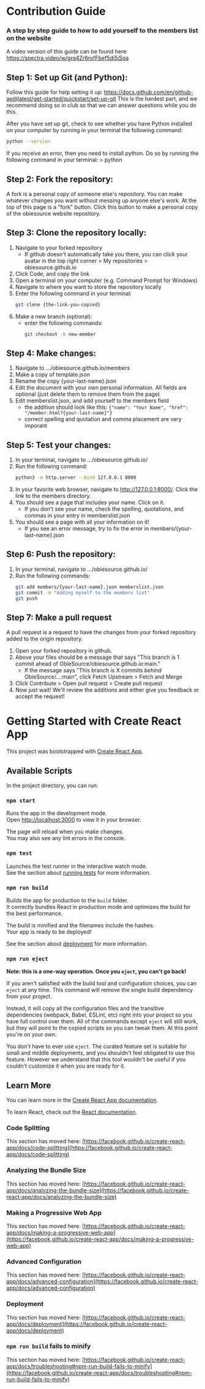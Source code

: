 # Contribution Guide

### A step by step guide to how to add yourself to the members list on the website

A video version of this guide can be found here: https://spectra.video/w/grq4Zr6rofFbef5di5iSqa

## Step 1: Set up Git (and Python):

Follow this guide for help setting it up:
https://docs.github.com/en/github-ae@latest/get-started/quickstart/set-up-git
This is the hardest part, and we recommend doing so in club so that we can answer questions while you do this.

After you have set up git, check to see whether you have Python installed on your computer by running in your terminal the following command: 
```sh
python --version
```
If you receive an error, then you need to install python. Do so by running the following command in your terminal: > python

## Step 2: Fork the repository:

A fork is a personal copy of someone else's repository. You can make whatever changes you want without messing up anyone else's work.
At the top of this page is a "fork" button. Click this button to make a personal copy of the obiesource website repository.

## Step 3: Clone the repository locally:

1. Navigate to your forked repository
   - If github doesn't automatically take you there, you can click your avatar in the top right corner > My repositories > obiesource.github.io
2. Click Code, and copy the link
3. Open a terminal on your computer (e.g. Command Prompt for Windows)
4. Navigate to where you want to store the repository locally
5. Enter the following command in your terminal:
   ```sh
   git clone {the-link-you-copied}
   ```
6. Make a new branch (optional):
   - enter the following commands:
      ```sh
      git checkout -b new-member
      ```

## Step 4: Make changes:

1. Navigate to .../obiesource.github.io/members
2. Make a copy of template.json
3. Rename the copy {your-last-name}.json
4. Edit the document with your own personal information. All fields are optional (just delete them to remove them from the page)
5. Edit memberslist.json, and add yourself to the members field
   - the addition should look like this: `{"name": "Your Name", "href": "/member.html?{your-last-name}"}`
   - correct spelling and quotation and comma placement are very imporant

## Step 5: Test your changes:

1. In your terminal, navigate to .../obiesource.github.io/
2. Run the following command:
   ```sh
   python3 -m http.server --bind 127.0.0.1 8000
   ```
3. In your favorite web browser, navigate to <http://127.0.0.1:8000/>. Click the link to the members directory.
4. You should see a page that includes your name. Click on it.
   - If you don't see your name, check the spelling, quotations, and commas in your entry in memberslist.json
5. You should see a page with all your information on it!
   - If you see an error message, try to fix the error in members/{your-last-name}.json

## Step 6: Push the repository:

1. In your terminal, navigate to .../obiesource.github.io/
2. Run the following commands:
   ```sh
   git add members/{your-last-name}.json memberslist.json  
   git commit -m "Adding myself to the members list"  
   git push
   ```

## Step 7: Make a pull request

A pull request is a request to have the changes from your forked repository added to the origin repository.

1. Open your forked repository in github.
2. Above your files should be a message that says "This branch is 1 commit ahead of ObieSource/obiesource.github.io:main."
   - If the message says "This branch is X commits _behind_ ObieSource/...:main", click Fetch Upstream > Fetch and Merge
3. Click Contribute > Open pull request > Create pull request
4. Now just wait! We'll review the additions and either give you feedback or accept the request!


# Getting Started with Create React App

This project was bootstrapped with [Create React App](https://github.com/facebook/create-react-app).

## Available Scripts

In the project directory, you can run:

### `npm start`

Runs the app in the development mode.\
Open [http://localhost:3000](http://localhost:3000) to view it in your browser.

The page will reload when you make changes.\
You may also see any lint errors in the console.

### `npm test`

Launches the test runner in the interactive watch mode.\
See the section about [running tests](https://facebook.github.io/create-react-app/docs/running-tests) for more information.

### `npm run build`

Builds the app for production to the `build` folder.\
It correctly bundles React in production mode and optimizes the build for the best performance.

The build is minified and the filenames include the hashes.\
Your app is ready to be deployed!

See the section about [deployment](https://facebook.github.io/create-react-app/docs/deployment) for more information.

### `npm run eject`

**Note: this is a one-way operation. Once you `eject`, you can't go back!**

If you aren't satisfied with the build tool and configuration choices, you can `eject` at any time. This command will remove the single build dependency from your project.

Instead, it will copy all the configuration files and the transitive dependencies (webpack, Babel, ESLint, etc) right into your project so you have full control over them. All of the commands except `eject` will still work, but they will point to the copied scripts so you can tweak them. At this point you're on your own.

You don't have to ever use `eject`. The curated feature set is suitable for small and middle deployments, and you shouldn't feel obligated to use this feature. However we understand that this tool wouldn't be useful if you couldn't customize it when you are ready for it.

## Learn More

You can learn more in the [Create React App documentation](https://facebook.github.io/create-react-app/docs/getting-started).

To learn React, check out the [React documentation](https://reactjs.org/).

### Code Splitting

This section has moved here: [https://facebook.github.io/create-react-app/docs/code-splitting](https://facebook.github.io/create-react-app/docs/code-splitting)

### Analyzing the Bundle Size

This section has moved here: [https://facebook.github.io/create-react-app/docs/analyzing-the-bundle-size](https://facebook.github.io/create-react-app/docs/analyzing-the-bundle-size)

### Making a Progressive Web App

This section has moved here: [https://facebook.github.io/create-react-app/docs/making-a-progressive-web-app](https://facebook.github.io/create-react-app/docs/making-a-progressive-web-app)

### Advanced Configuration

This section has moved here: [https://facebook.github.io/create-react-app/docs/advanced-configuration](https://facebook.github.io/create-react-app/docs/advanced-configuration)

### Deployment

This section has moved here: [https://facebook.github.io/create-react-app/docs/deployment](https://facebook.github.io/create-react-app/docs/deployment)

### `npm run build` fails to minify

This section has moved here: [https://facebook.github.io/create-react-app/docs/troubleshooting#npm-run-build-fails-to-minify](https://facebook.github.io/create-react-app/docs/troubleshooting#npm-run-build-fails-to-minify)
